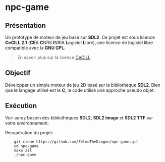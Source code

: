 # npc-game

## Présentation

Un prototype de moteur de jeu basé sur **SDL2**.
Ce projet est sous licence **CeCILL 2.1** (**CE**A **C**NRS **I**NRIA **L**ogiciel **L**ibre),
une licence de logiciel libre compatible avec la **GNU GPL**.

> En savoir plus sur la licence [CeCILL](http://cecill.info/index.fr.html)

## Objectif

Développer un simple moteur de jeu 2D basé sur la bibliothèque **SDL2**.
Bien que le langage utilisé est le **C**, le code utilise une approche pseudo objet.

## Exécution

Voir aurez besoin des bibliothèques **SDL2**, **SDL2 Image** et **SDL2 TTF** sur votre environnement.

Récupération du projet:
~~~
    git clone https://github.com/ZelmoTheDragon/npc-game.git
    cd npc-game
    make all
    ./npc-game
~~~

